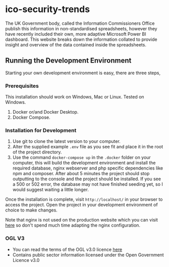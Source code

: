 ico-security-trends
========================
The UK Government body, called the Information Commissioners Office publish this information in non-standardised spreadsheets, however they have recently included their own, more adaptive Microsoft Power BI dashboard. This website breaks down the information collated to provide insight and overview of the data contained inside the spreadsheets.


##  Running the Development Environment

Starting your own development environment is easy, there are three steps,

### Prerequisites

This installation should work on Windows, Mac or Linux. Tested on Windows.

1. Docker or/and Docker Desktop.
2. Docker Compose.

### Installation for Development

1. Use git to clone the latest version to your computer.
2. Alter the supplied example `.env` file as you see fit and place it in the root of the project directory.
3. Use the command `docker-compose up` in the `.docker` folder on your computer, this will build the development environment and install the required database, nginx webserver and php specific dependencies like npm and composer. After about 5 minutes the project should stop outputting to the console and the project should be installed. If you see a 500 or 502 error, the database may not have finished seeding yet, so I would suggest waiting a little longer.

Once the installation is complete, visit `http://localhost/` in your browser to access the project. Open the project in your development environment of choice to make changes.

Note that nginx is not used on the production website which you can visit [here](https://ico-security-trends.infinityflame.co.uk/) so don't spend much time adapting the nginx configuration.


### OGL V3

* You can read the terms of the OGL v3.0 licence [here](https://www.nationalarchives.gov.uk/doc/open-government-licence/version/3/)
* Contains public sector information licensed under the Open Government Licence v3.0
